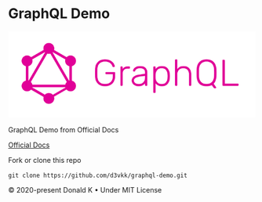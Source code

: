# GraphQL Demo

![GraphQL Logo](https://github.com/d3vkk/graphql-demo/blob/master/graphql-logo.png)

GraphQL Demo from Official Docs

[Official Docs](https://graphql.org/graphql-js/)

Fork or clone this repo
```
git clone https://github.com/d3vkk/graphql-demo.git
```

© 2020-present Donald K • Under MIT License

